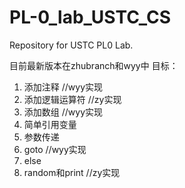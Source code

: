 # PL-0_lab_USTC_CS
Repository for USTC PL0 Lab.

目前最新版本在zhubranch和wyy中
目标：

1. 添加注释         //wyy实现
2. 添加逻辑运算符    //zy实现
3. 添加数组         //wyy实现
4. 简单引用变量
5. 参数传递
6. goto            //wyy实现
7. else      
8. random和print   //zy实现
